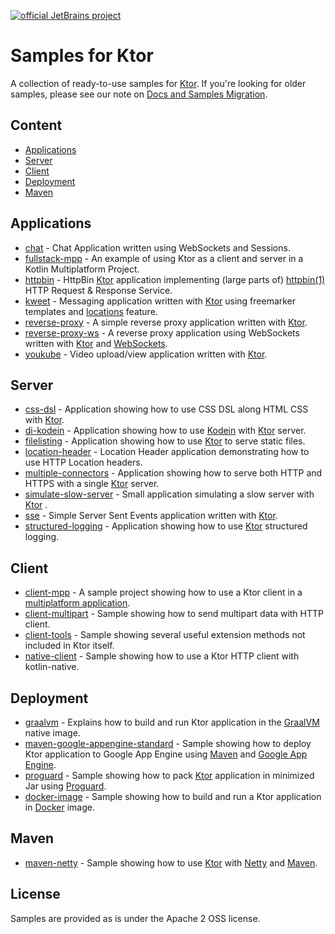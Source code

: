 [![official JetBrains project](https://jb.gg/badges/official-flat-square.svg)](https://confluence.jetbrains.com/display/ALL/JetBrains+on+GitHub)

# Samples for Ktor

A collection of ready-to-use samples for [Ktor](https://ktor.io). If you're looking for older samples, please see our
note on [Docs and Samples Migration](https://blog.jetbrains.com/ktor/2020/09/16/docs-and-samples-migration/).

## Content

- [Applications](#Applications)
- [Server](#Server)
- [Client](#Client)
- [Deployment](#Deployment)
- [Maven](#Maven)

## Applications

* [chat](chat/README.md) - Chat Application written using WebSockets and Sessions.
* [fullstack-mpp](fullstack-mpp/README.md) - An example of using Ktor as a client and server in a Kotlin Multiplatform
  Project.
* [httpbin](httpbin/README.md) - HttpBin [Ktor](https://ktor.io) application implementing (large parts of)
  [httpbin(1)](https://httpbin.org/) HTTP Request & Response Service.
* [kweet](kweet/README.md) - Messaging application written with [Ktor](https://ktor.io) using freemarker templates and
  [locations](https://ktor.io/docs/locations.html) feature.
* [reverse-proxy](reverse-proxy/README.md) - A simple reverse proxy application written with [Ktor](https://ktor.io).
* [reverse-proxy-ws](reverse-proxy-ws/README.md) - A reverse proxy application using WebSockets written
  with [Ktor](https://ktor.io) and [WebSockets](https://ktor.io/docs/websocket.html).
* [youkube](youkube/README.md) - Video upload/view application written with [Ktor](https://ktor.io).

## Server

* [css-dsl](css-dsl/README.md) - Application showing how to use CSS DSL along HTML CSS with [Ktor](https://ktor.io).
* [di-kodein](di-kodein/README.md) - Application showing how to use [Kodein](https://kodein.org)
  with [Ktor](https://ktor.io) server.
* [filelisting](filelisting/README.md) - Application showing how to use [Ktor](https://ktor.io) to serve static files.
* [location-header](location-header/README.md) - Location Header application demonstrating how to use HTTP Location
  headers.
* [multiple-connectors](multiple-connectors/README.md) - Application showing how to serve both HTTP and HTTPS with a
  single [Ktor](https://ktor.io) server.
* [simulate-slow-server](simulate-slow-server/README.md) - Small application simulating a slow server
  with [Ktor](https://ktor.io) .
* [sse](sse/README.md) - Simple Server Sent Events application written with [Ktor](https://ktor.io).
* [structured-logging](structured-logging/README.md) - Application showing how to use [Ktor](https://ktor.io)
  structured logging.

## Client

* [client-mpp](client-mpp/README.md) - A sample project showing how to use a Ktor client in
  a [multiplatform application](https://ktor.io/docs/http-client-multiplatform.html).
* [client-multipart](client-multipart/README.md) - Sample showing how to send multipart data with HTTP client.
* [client-tools](client-tools/README.md) - Sample showing several useful extension methods not included in Ktor itself.
* [native-client](native-client/README.md) - Sample showing how to use a Ktor HTTP client with kotlin-native.

## Deployment

* [graalvm](graalvm/README.md) - Explains how to build and run Ktor application in
  the [GraalVM](https://www.graalvm.org/) native image.
* [maven-google-appengine-standard](maven-google-appengine-standard/README.md) - Sample showing how to deploy Ktor
  application to Google App Engine using [Maven](https://maven.apache.org/) and
  [Google App Engine](https://cloud.google.com/appengine/).
* [proguard](proguard/README.md) - Sample showing how to pack [Ktor](https://ktor.io) application in minimized Jar using
  [Proguard](https://proguard.io/).
* [docker-image](docker-image/README.md) - Sample showing how to build and run a Ktor application
  in [Docker](https://www.docker.com/) image.

## Maven

* [maven-netty](maven-netty/README.md) - Sample showing how to use [Ktor](https://ktor.io) with
  [Netty](https://netty.io/) and [Maven](https://maven.apache.org/).

## License

Samples are provided as is under the Apache 2 OSS license. 


